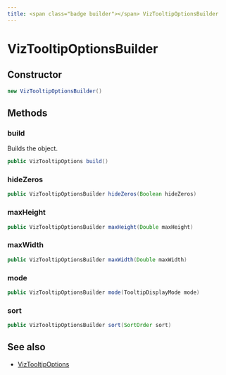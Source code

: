 ```yaml
---
title: <span class="badge builder"></span> VizTooltipOptionsBuilder
---
```

# <span class="badge builder"></span> VizTooltipOptionsBuilder

## Constructor

```java
new VizTooltipOptionsBuilder()
```
## Methods

### <span class="badge object-method"></span> build

Builds the object.

```java
public VizTooltipOptions build()
```

### <span class="badge object-method"></span> hideZeros

```java
public VizTooltipOptionsBuilder hideZeros(Boolean hideZeros)
```

### <span class="badge object-method"></span> maxHeight

```java
public VizTooltipOptionsBuilder maxHeight(Double maxHeight)
```

### <span class="badge object-method"></span> maxWidth

```java
public VizTooltipOptionsBuilder maxWidth(Double maxWidth)
```

### <span class="badge object-method"></span> mode

```java
public VizTooltipOptionsBuilder mode(TooltipDisplayMode mode)
```

### <span class="badge object-method"></span> sort

```java
public VizTooltipOptionsBuilder sort(SortOrder sort)
```

## See also

 * <span class="badge object-type-class"></span> [VizTooltipOptions](./object-VizTooltipOptions.md)

